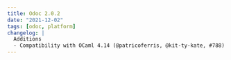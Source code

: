 ```yaml
---
title: Odoc 2.0.2
date: "2021-12-02"
tags: [odoc, platform]
changelog: |
  Additions
  - Compatibility with OCaml 4.14 (@patricoferris, @kit-ty-kate, #788)
---
```


